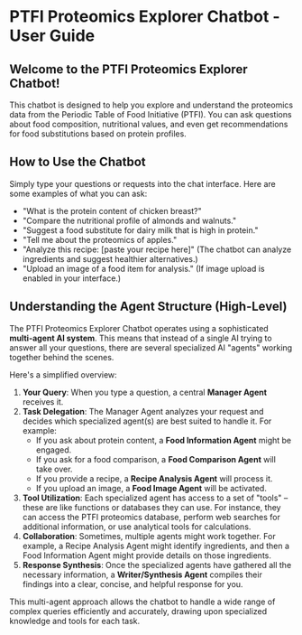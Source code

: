 # PTFI Proteomics Explorer Chatbot - User Guide

## Welcome to the PTFI Proteomics Explorer Chatbot!

This chatbot is designed to help you explore and understand the proteomics data from the Periodic Table of Food Initiative (PTFI). You can ask questions about food composition, nutritional values, and even get recommendations for food substitutions based on protein profiles.

## How to Use the Chatbot

Simply type your questions or requests into the chat interface. Here are some examples of what you can ask:

*   "What is the protein content of chicken breast?"
*   "Compare the nutritional profile of almonds and walnuts."
*   "Suggest a food substitute for dairy milk that is high in protein."
*   "Tell me about the proteomics of apples."
*   "Analyze this recipe: [paste your recipe here]" (The chatbot can analyze ingredients and suggest healthier alternatives.)
*   "Upload an image of a food item for analysis." (If image upload is enabled in your interface.)

## Understanding the Agent Structure (High-Level)

The PTFI Proteomics Explorer Chatbot operates using a sophisticated **multi-agent AI system**. This means that instead of a single AI trying to answer all your questions, there are several specialized AI "agents" working together behind the scenes.

Here's a simplified overview:

1.  **Your Query**: When you type a question, a central **Manager Agent** receives it.
2.  **Task Delegation**: The Manager Agent analyzes your request and decides which specialized agent(s) are best suited to handle it. For example:
    *   If you ask about protein content, a **Food Information Agent** might be engaged.
    *   If you ask for a food comparison, a **Food Comparison Agent** will take over.
    *   If you provide a recipe, a **Recipe Analysis Agent** will process it.
    *   If you upload an image, a **Food Image Agent** will be activated.
3.  **Tool Utilization**: Each specialized agent has access to a set of "tools" – these are like functions or databases they can use. For instance, they can access the PTFI proteomics database, perform web searches for additional information, or use analytical tools for calculations.
4.  **Collaboration**: Sometimes, multiple agents might work together. For example, a Recipe Analysis Agent might identify ingredients, and then a Food Information Agent might provide details on those ingredients.
5.  **Response Synthesis**: Once the specialized agents have gathered all the necessary information, a **Writer/Synthesis Agent** compiles their findings into a clear, concise, and helpful response for you.

This multi-agent approach allows the chatbot to handle a wide range of complex queries efficiently and accurately, drawing upon specialized knowledge and tools for each task.

